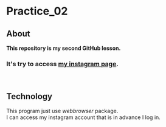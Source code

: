 # Practice_02
## About
**This repository is my second GitHub lesson.**
<br>
### It's try to access [my instagram page](https://www.instagram.com/direct/new/).
<br>

## Technology
This program just use *webbrowser* package.
<br>
I can access my instagram account that is in advance I log in.